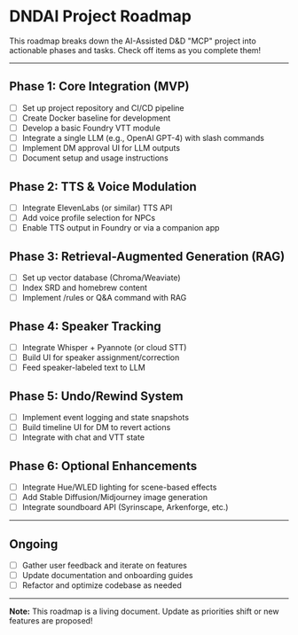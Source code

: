 # DNDAI Project Roadmap

This roadmap breaks down the AI-Assisted D&D "MCP" project into actionable phases and tasks. Check off items as you complete them!

---

## Phase 1: Core Integration (MVP)
- [ ] Set up project repository and CI/CD pipeline
- [ ] Create Docker baseline for development
- [ ] Develop a basic Foundry VTT module
- [ ] Integrate a single LLM (e.g., OpenAI GPT-4) with slash commands
- [ ] Implement DM approval UI for LLM outputs
- [ ] Document setup and usage instructions

## Phase 2: TTS & Voice Modulation
- [ ] Integrate ElevenLabs (or similar) TTS API
- [ ] Add voice profile selection for NPCs
- [ ] Enable TTS output in Foundry or via a companion app

## Phase 3: Retrieval-Augmented Generation (RAG)
- [ ] Set up vector database (Chroma/Weaviate)
- [ ] Index SRD and homebrew content
- [ ] Implement /rules or Q&A command with RAG

## Phase 4: Speaker Tracking
- [ ] Integrate Whisper + Pyannote (or cloud STT)
- [ ] Build UI for speaker assignment/correction
- [ ] Feed speaker-labeled text to LLM

## Phase 5: Undo/Rewind System
- [ ] Implement event logging and state snapshots
- [ ] Build timeline UI for DM to revert actions
- [ ] Integrate with chat and VTT state

## Phase 6: Optional Enhancements
- [ ] Integrate Hue/WLED lighting for scene-based effects
- [ ] Add Stable Diffusion/Midjourney image generation
- [ ] Integrate soundboard API (Syrinscape, Arkenforge, etc.)

---

## Ongoing
- [ ] Gather user feedback and iterate on features
- [ ] Update documentation and onboarding guides
- [ ] Refactor and optimize codebase as needed

---

**Note:** This roadmap is a living document. Update as priorities shift or new features are proposed! 
